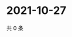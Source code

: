 # 2021-10-27

共 0 条

<!-- BEGIN WEIBO -->
<!-- 最后更新时间 Wed Oct 27 2021 05:09:53 GMT+0800 (China Standard Time) -->

<!-- END WEIBO -->
